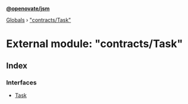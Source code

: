 **[@openovate/jsm](../README.md)**

[Globals](../globals.md) › [&quot;contracts/Task&quot;](_contracts_task_.md)

# External module: "contracts/Task"

## Index

### Interfaces

* [Task](../interfaces/_contracts_task_.task.md)